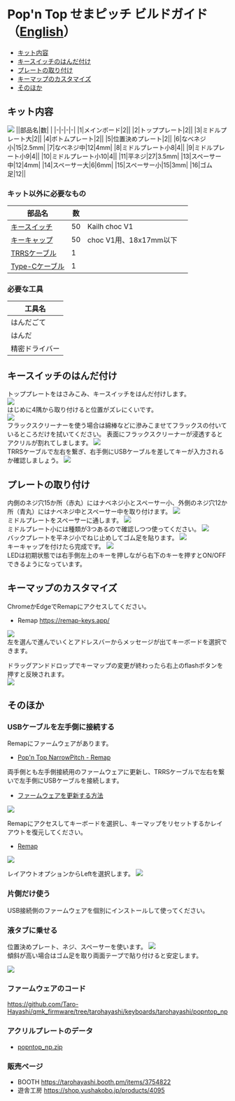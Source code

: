 # Pop'n Top せまピッチ ビルドガイド（[English](https://github.com/Taro-Hayashi/Pop-n-top-NarrowPitch/blob/main/README_EN.md)）
- [キット内容](#キット内容)
- [キースイッチのはんだ付け](#キースイッチのはんだ付け)
- [プレートの取り付け](#プレートの取り付け)
- [キーマップのカスタマイズ](#キーマップのカスタマイズ)
- [そのほか](#そのほか)

## キット内容
![](img/IMG_1624.jpg) 
||部品名|数| |
|-|-|-|-|
|1|メインボード|2||
|2|トッププレート|2||
|3|ミドルプレート大|2||
|4|ボトムプレート|2||
|5|位置決めプレート|2||
|6|なべネジ小|15|2.5mm|
|7|なべネジ中|12|4mm|
|8|ミドルプレート小8|4||
|9|ミドルプレート小9|4||
|10|ミドルプレート小10|4||
|11|平ネジ|27|3.5mm|
|13|スペーサー中|12|4mm|
|14|スペーサー大|6|6mm|
|15|スペーサー小|15|3mm|
|16|ゴム足|12||

### キット以外に必要なもの
|部品名|数|||
|-|-|-|-|
|[キースイッチ](https://shop.yushakobo.jp/products/pg1350)|50|Kailh choc V1|
|[キーキャップ](https://shop.yushakobo.jp/collections/keycaps/For-Choc-v1)|50|choc V1用、18x17mm以下|
|[TRRSケーブル](https://shop.yushakobo.jp/products/trrs_cable)|1||
|[Type-Cケーブル](https://shop.yushakobo.jp/products/usb_type_a_to_c_cable)|1||

### 必要な工具
|工具名|
|-|
|はんだごて|
|はんだ|
|精密ドライバー|

## キースイッチのはんだ付け
トッププレートをはさみこみ、キースイッチをはんだ付けします。  
![](img/IMG_1631.jpg)  
はじめに4隅から取り付けると位置がズレにくいです。  
![](img/IMG_1650.jpg)  
フラックスクリーナーを使う場合は綿棒などに滲みこませてフラックスの付いているところだけを拭いてください。
表面にフラックスクリーナーが浸透するとアクリルが割れてしまします。
![](img/IMG_1642.jpg)  
TRRSケーブルで左右を繋ぎ、右手側にUSBケーブルを差してキーが入力されるか確認しましょう。
![](img/IMG_1665.jpg)  

## プレートの取り付け
内側のネジ穴15か所（赤丸）にはナベネジ小とスペーサー小、外側のネジ穴12か所（青丸）にはナベネジ中とスペーサー中を取り付けます。
![](img/IMG_1679.jpg)  
ミドルプレートをスペーサーに通します。
![](img/IMG_1689.jpg)  
ミドルプレート小には種類が3つあるので確認しつつ使ってください。
![](img/IMG_1693.jpg)  
バックプレートを平ネジ小でねじ止めしてゴム足を貼ります。
![](img/IMG_1705.jpg)  
キーキャップを付けたら完成です。
![](img/IMG_1715.jpg)  
LEDは初期状態では右手側左上のキーを押しながら右下のキーを押すとON/OFFできるようになっています。  

## キーマップのカスタマイズ
ChromeかEdgeでRemapにアクセスしてください。  
- Remap https://remap-keys.app/


![](img/remap1.png)  
左を選んで進んでいくとアドレスバーからメッセージが出てキーボードを選択できます。  


ドラッグアンドドロップでキーマップの変更が終わったら右上のflashボタンを押すと反映されます。  
![](img/remap2.png)  


## そのほか

### USBケーブルを左手側に接続する
Remapにファームウェアがあります。
- [Pop'n Top NarrowPitch - Remap ](https://remap-keys.app/catalog/1fWEWCmfpZw3S95DBEu1/firmware)

両手側とも左手側接続用のファームウェアに更新し、TRRSケーブルで左右を繋いで左手側にUSBケーブルを接続します。
- [ファームウェアを更新する方法](firmware.md)

![](img/remap3.png)

Remapにアクセスしてキーボードを選択し、キーマップをリセットするかレイアウトを復元してください。
- [Remap](https://qmk018.remap-keys.app)

![](img/remap5.png)

レイアウトオプションからLeftを選択します。
![](img/remap4.png)

### 片側だけ使う
USB接続側のファームウェアを個別にインストールして使ってください。

### 液タブに乗せる
位置決めプレート、ネジ、スペーサーを使います。
![](img/IMG_1728.jpg)  
傾斜が高い場合はゴム足を取り両面テープで貼り付けると安定します。

![](img/tab.jpg)  

### ファームウェアのコード
https://github.com/Taro-Hayashi/qmk_firmware/tree/tarohayashi/keyboards/tarohayashi/popntop_np

### アクリルプレートのデータ
- [popntop_np.zip](https://github.com/Taro-Hayashi/Pop-n-top-NarrowPitch/releases/latest/download/popntop_np.zip)

### 販売ページ
- BOOTH https://tarohayashi.booth.pm/items/3754822
- 遊舎工房 https://shop.yushakobo.jp/products/4095
